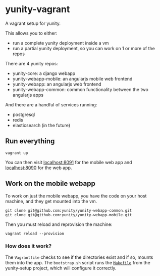 # yunity-vagrant

A vagrant setup for yunity.

This allows you to either:
* run a complete yunity deployment inside a vm
* run a partial yunity deployment, so you can work on 1 or more of the repos

There are 4 yunity repos:
* yunity-core: a django webapp
* yunity-webapp-mobile: an angularjs mobile web frontend
* yunity-webapp: an angularjs web frontend
* yunity-webapp-common: common functionality between the two angularjs apps

And there are a handful of services running:
* postgresql
* redis
* elasticsearch (in the future)

## Run everything

```
vagrant up
```

You can then visit [localhost:8091](http:///localhost:8091) for the mobile web app and [localhost:8090](http://localhost:8090) for the web app.

## Work on the mobile webapp

To work on just the mobile webapp, you have the code on your host machine, and they get mounted into the vm.

```
git clone git@github.com:yunity/yunity-webapp-common.git
git clone git@github.com:yunity/yunity-webapp-mobile.git
```

Then you must reload and reprovision the machine:

```
vagrant reload --provision
```

### How does it work?

The `Vagrantfile` checks to see if the directories exist and if so, mounts them into the app. The `bootstrap.sh` script runs the [`Makefile`](https://github.com/yunity/yunity-setup/blob/master/Makefile) from the yunity-setup project, which will configure it correctly.
